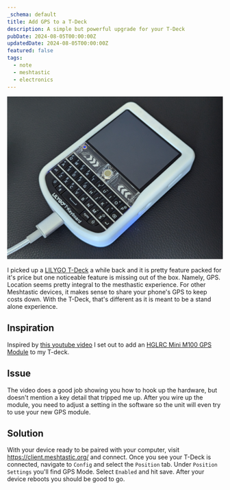 ```yaml
---
_schema: default
title: Add GPS to a T-Deck
description: A simple but powerful upgrade for your T-Deck
pubDate: 2024-08-05T00:00:00Z
updatedDate: 2024-08-05T00:00:00Z
featured: false
tags:
  - note
  - meshtastic
  - electronics
---
```


![T-Deck](./tdeck.jpg)

I picked up a [LILYGO T-Deck](https://amzn.to/3SAIfZ6) a while back and it is
pretty feature packed for it's price but one noticeable feature is missing out of
the box. Namely, GPS. Location seems pretty integral to the mesthastic
experience. For other Meshtastic devices, it makes sense to share your phone's
GPS to keep costs down. With the T-Deck, that's different as it is meant to be a
stand alone experience.

## Inspiration

Inspired by [this youtube
video](https://www.youtube.com/watch?v=sNMCQYCeJcU) I set out to add an
[HGLRC Mini M100 GPS Module](https://amzn.to/4ckvZTI) to my T-deck.

## Issue

The video does a good job showing you how to hook up the hardware, but doesn't
mention a key detail that tripped me up. After you wire up the module, you need
to adjust a setting in the software so the unit will even try to use your new
GPS module.

## Solution

With your device ready to be paired with your computer, visit
https://client.meshtastic.org/ and connect. Once you see your T-Deck is connected,
navigate to `Config` and select the `Position` tab. Under `Position Settings`
you'll find GPS Mode. Select `Enabled` and hit save. After your device reboots you
should be good to go.
